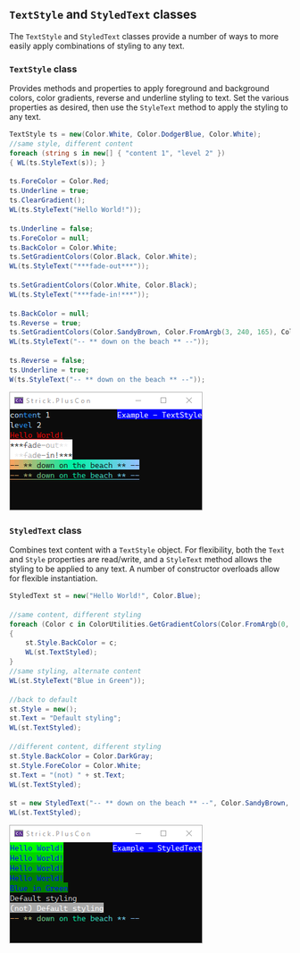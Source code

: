 ## `TextStyle` and `StyledText` classes
The `TextStyle` and `StyledText` classes provide a number of ways to more easily apply combinations of styling to any text.

### `TextStyle` class 
Provides methods and properties to apply foreground and background colors, 
color gradients, reverse and underline styling to text. Set the various properties as desired, 
then use the `StyleText` method to apply the styling to any text.

```c#
TextStyle ts = new(Color.White, Color.DodgerBlue, Color.White);
//same style, different content
foreach (string s in new[] { "content 1", "level 2" })
{ WL(ts.StyleText(s)); }

ts.ForeColor = Color.Red;
ts.Underline = true;
ts.ClearGradient();
WL(ts.StyleText("Hello World!"));

ts.Underline = false;
ts.ForeColor = null;
ts.BackColor = Color.White;
ts.SetGradientColors(Color.Black, Color.White);
WL(ts.StyleText("***fade-out***"));

ts.SetGradientColors(Color.White, Color.Black);
WL(ts.StyleText("***fade-in!***"));

ts.BackColor = null;
ts.Reverse = true;
ts.SetGradientColors(Color.SandyBrown, Color.FromArgb(3, 240, 165), Color.FromArgb(145, 193, 255));
WL(ts.StyleText("-- ** down on the beach ** --"));

ts.Reverse = false;
ts.Underline = true;
W(ts.StyleText("-- ** down on the beach ** --"));
```

![Example - TextStyle 1](https://raw.githubusercontent.com/StrickTechnologies/Strick.PlusCon/master/SampleImages/ex_textStyle_1.png)

### `StyledText` class 
Combines text content with a `TextStyle` object. 
For flexibility, both the `Text` and `Style` properties are read/write, 
and a `StyleText` method allows the styling to be applied to any text. 
A number of constructor overloads allow for flexible instantiation.

```c#
StyledText st = new("Hello World!", Color.Blue);

//same content, different styling
foreach (Color c in ColorUtilities.GetGradientColors(Color.FromArgb(0, 255, 0), Color.FromArgb(0, 128, 0), 4))
{
	st.Style.BackColor = c;
	WL(st.TextStyled);
}
//same styling, alternate content
WL(st.StyleText("Blue in Green"));

//back to default
st.Style = new();
st.Text = "Default styling";
WL(st.TextStyled);

//different content, different styling
st.Style.BackColor = Color.DarkGray;
st.Style.ForeColor = Color.White;
st.Text = "(not) " + st.Text;
WL(st.TextStyled);

st = new StyledText("-- ** down on the beach ** --", Color.SandyBrown, Color.FromArgb(3, 240, 165), Color.FromArgb(145, 193, 255));
WL(st.TextStyled);
```

![Example - TextStyle 1](https://raw.githubusercontent.com/StrickTechnologies/Strick.PlusCon/master/SampleImages/ex_styledText_1.png)
